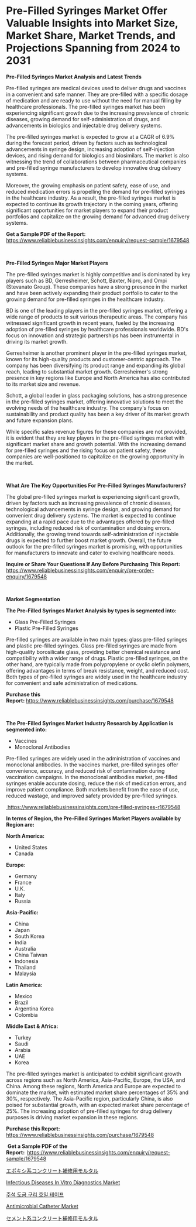 <p><h1>Pre-Filled Syringes Market Offer Valuable Insights into Market Size, Market Share, Market Trends, and Projections Spanning from 2024 to 2031</h1></p><p><strong>Pre-Filled Syringes Market Analysis and Latest Trends</strong></p>
<p><p>Pre-filled syringes are medical devices used to deliver drugs and vaccines in a convenient and safe manner. They are pre-filled with a specific dosage of medication and are ready to use without the need for manual filling by healthcare professionals. The pre-filled syringes market has been experiencing significant growth due to the increasing prevalence of chronic diseases, growing demand for self-administration of drugs, and advancements in biologics and injectable drug delivery systems.</p><p>The pre-filled syringes market is expected to grow at a CAGR of 6.9% during the forecast period, driven by factors such as technological advancements in syringe design, increasing adoption of self-injection devices, and rising demand for biologics and biosimilars. The market is also witnessing the trend of collaborations between pharmaceutical companies and pre-filled syringe manufacturers to develop innovative drug delivery systems.</p><p>Moreover, the growing emphasis on patient safety, ease of use, and reduced medication errors is propelling the demand for pre-filled syringes in the healthcare industry. As a result, the pre-filled syringes market is expected to continue its growth trajectory in the coming years, offering significant opportunities for market players to expand their product portfolios and capitalize on the growing demand for advanced drug delivery systems.</p></p>
<p><strong>Get a Sample PDF of the Report:&nbsp;</strong> <a href="https://www.reliablebusinessinsights.com/enquiry/request-sample/1679548">https://www.reliablebusinessinsights.com/enquiry/request-sample/1679548</a></p>
<p>&nbsp;</p>
<p><strong>Pre-Filled Syringes Major Market Players</strong></p>
<p><p>The pre-filled syringes market is highly competitive and is dominated by key players such as BD, Gerresheimer, Schott, Baxter, Nipro, and Ompi (Stevanato Group). These companies have a strong presence in the market and have been actively expanding their product portfolio to cater to the growing demand for pre-filled syringes in the healthcare industry.</p><p>BD is one of the leading players in the pre-filled syringes market, offering a wide range of products to suit various therapeutic areas. The company has witnessed significant growth in recent years, fueled by the increasing adoption of pre-filled syringes by healthcare professionals worldwide. BD's focus on innovation and strategic partnerships has been instrumental in driving its market growth.</p><p>Gerresheimer is another prominent player in the pre-filled syringes market, known for its high-quality products and customer-centric approach. The company has been diversifying its product range and expanding its global reach, leading to substantial market growth. Gerresheimer's strong presence in key regions like Europe and North America has also contributed to its market size and revenue.</p><p>Schott, a global leader in glass packaging solutions, has a strong presence in the pre-filled syringes market, offering innovative solutions to meet the evolving needs of the healthcare industry. The company's focus on sustainability and product quality has been a key driver of its market growth and future expansion plans.</p><p>While specific sales revenue figures for these companies are not provided, it is evident that they are key players in the pre-filled syringes market with significant market share and growth potential. With the increasing demand for pre-filled syringes and the rising focus on patient safety, these companies are well-positioned to capitalize on the growing opportunity in the market.</p></p>
<p>&nbsp;</p>
<p><strong>What Are The Key Opportunities For Pre-Filled Syringes Manufacturers?</strong></p>
<p><p>The global pre-filled syringes market is experiencing significant growth, driven by factors such as increasing prevalence of chronic diseases, technological advancements in syringe design, and growing demand for convenient drug delivery systems. The market is expected to continue expanding at a rapid pace due to the advantages offered by pre-filled syringes, including reduced risk of contamination and dosing errors. Additionally, the growing trend towards self-administration of injectable drugs is expected to further boost market growth. Overall, the future outlook for the pre-filled syringes market is promising, with opportunities for manufacturers to innovate and cater to evolving healthcare needs.</p></p>
<p><strong>Inquire or Share Your Questions If Any Before Purchasing This Report:</strong> <a href="https://www.reliablebusinessinsights.com/enquiry/pre-order-enquiry/1679548">https://www.reliablebusinessinsights.com/enquiry/pre-order-enquiry/1679548</a></p>
<p>&nbsp;</p>
<p><strong>Market Segmentation</strong></p>
<p><strong>The Pre-Filled Syringes Market Analysis by types is segmented into:</strong></p>
<p><ul><li>Glass Pre-Filled Syringes</li><li>Plastic Pre-Filled Syringes</li></ul></p>
<p><p>Pre-filled syringes are available in two main types: glass pre-filled syringes and plastic pre-filled syringes. Glass pre-filled syringes are made from high-quality borosilicate glass, providing better chemical resistance and compatibility with a wider range of drugs. Plastic pre-filled syringes, on the other hand, are typically made from polypropylene or cyclic olefin polymers, offering advantages in terms of break resistance, weight, and reduced cost. Both types of pre-filled syringes are widely used in the healthcare industry for convenient and safe administration of medications.</p></p>
<p><strong>Purchase this Report:&nbsp;</strong><a href="https://www.reliablebusinessinsights.com/purchase/1679548">https://www.reliablebusinessinsights.com/purchase/1679548</a></p>
<p>&nbsp;</p>
<p><strong>The Pre-Filled Syringes Market Industry Research by Application is segmented into:</strong></p>
<p><ul><li>Vaccines</li><li>Monoclonal Antibodies</li></ul></p>
<p><p>Pre-filled syringes are widely used in the administration of vaccines and monoclonal antibodies. In the vaccines market, pre-filled syringes offer convenience, accuracy, and reduced risk of contamination during vaccination campaigns. In the monoclonal antibodies market, pre-filled syringes enable accurate dosing, reduce the risk of medication errors, and improve patient compliance. Both markets benefit from the ease of use, reduced wastage, and improved safety provided by pre-filled syringes.</p></p>
<p><a href="https://www.reliablebusinessinsights.com/pre-filled-syringes-r1679548">&nbsp;https://www.reliablebusinessinsights.com/pre-filled-syringes-r1679548</a></p>
<p><strong>In terms of Region, the Pre-Filled Syringes Market Players available by Region are:</strong></p>
<p>
    <p> <strong> North America: </strong>
        <ul>
            <li>United States</li>
            <li>Canada</li>
        </ul>
        </p> 
    <p> <strong> Europe: </strong>
        <ul>
            <li>Germany</li>
            <li>France</li>
            <li>U.K.</li>
            <li>Italy</li>
            <li>Russia</li>
        </ul>
        </p> 
    <p> <strong> Asia-Pacific: </strong>
        <ul>
            <li>China</li>
            <li>Japan</li>
            <li>South Korea</li>
            <li>India</li>
            <li>Australia</li>
            <li>China Taiwan</li>
            <li>Indonesia</li>
            <li>Thailand</li>
            <li>Malaysia</li>
        </ul>
        </p> 
    <p> <strong> Latin America: </strong>
        <ul>
            <li>Mexico</li>
            <li>Brazil</li>
            <li>Argentina Korea</li>
            <li>Colombia</li>
        </ul>
        </p> 
    <p> <strong> Middle East & Africa: </strong>
        <ul>
            <li>Turkey</li>
            <li>Saudi</li>
            <li>Arabia</li>
            <li>UAE</li>
            <li>Korea</li>
        </ul>
    </p>
    </p>
<p><p>The pre-filled syringes market is anticipated to exhibit significant growth across regions such as North America, Asia-Pacific, Europe, the USA, and China. Among these regions, North America and Europe are expected to dominate the market, with estimated market share percentages of 35% and 30%, respectively. The Asia-Pacific region, particularly China, is also poised for substantial growth, with an expected market share percentage of 25%. The increasing adoption of pre-filled syringes for drug delivery purposes is driving market expansion in these regions.</p></p>
<p><strong>Purchase this Report: </strong><a href="https://www.reliablebusinessinsights.com/purchase/1679548">https://www.reliablebusinessinsights.com/purchase/1679548</a></p>
<p>&nbsp;<strong>Get a Sample PDF of the Report:&nbsp;&nbsp;</strong><a href="https://www.reliablebusinessinsights.com/enquiry/request-sample/1679548">https://www.reliablebusinessinsights.com/enquiry/request-sample/1679548</a></p>
<p><strong></strong></p>
<p><p><a href="https://github.com/roulaayoub-saad/Market-Research-Report-List-1/blob/main/8293097108080.md">エポキシ系コンクリート補修用モルタル</a></p><p><a href="https://github.com/arionmp/Market-Research-Report-List-3/blob/main/infectious-diseases-in-vitro-diagnostics-market.md">Infectious Diseases In Vitro Diagnostics Market</a></p><p><a href="https://github.com/xvz497517413/Market-Research-Report-List-2/blob/main/6116702102767.md">주석 도금 구리 호일 테이프</a></p><p><a href="https://github.com/SheilaBruen2023/Market-Research-Report-List-1/blob/main/antimicrobial-catheter-market.md">Antimicrobial Catheter Market</a></p><p><a href="https://github.com/schmahlson/Market-Research-Report-List-2/blob/main/9770066108081.md">セメント系コンクリート補修用モルタル</a></p></p>